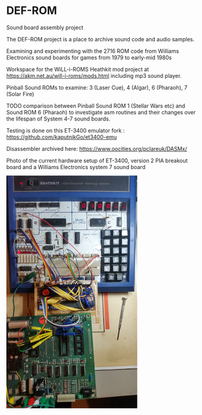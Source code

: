 # DEF-ROM
Sound board assembly project

The DEF-ROM project is a place to archive sound code and audio samples.

Examining and experimenting with the 2716 ROM code from Williams Electronics sound boards for games from 1979 to early-mid 1980s

Workspace for the WiLL-i-ROMS Heathkit mod project at https://akm.net.au/will-i-roms/mods.html including mp3 sound player.

Pinball Sound ROMs to examine: 3 (Laser Cue), 4 (Algar), 6 (Pharaoh), 7 (Solar Fire)

TODO comparison between Pinball Sound ROM 1 (Stellar Wars etc) and Sound ROM 6 (Pharaoh) to investigate asm routines and their changes over the lifespan of System 4-7 sound boards. 

Testing is done on this ET-3400 emulator fork : https://github.com/kaputnikGo/et3400-emu

Disassembler archived here: https://www.oocities.org/pclareuk/DASMx/

Photo of the current hardware setup of ET-3400, version 2 PIA breakout board and a Williams Electronics system 7 sound board

<img src="https://github.com/kaputnikGo/DEF-ROM/blob/master/Def-Rom-hardware.jpg" height="612px" />
